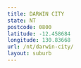 ```yaml
---
title: DARWIN CITY
state: NT
postcode: 0800
latitude: -12.458684
longitude: 130.83668
url: /nt/darwin-city/
layout: suburb
---
```

